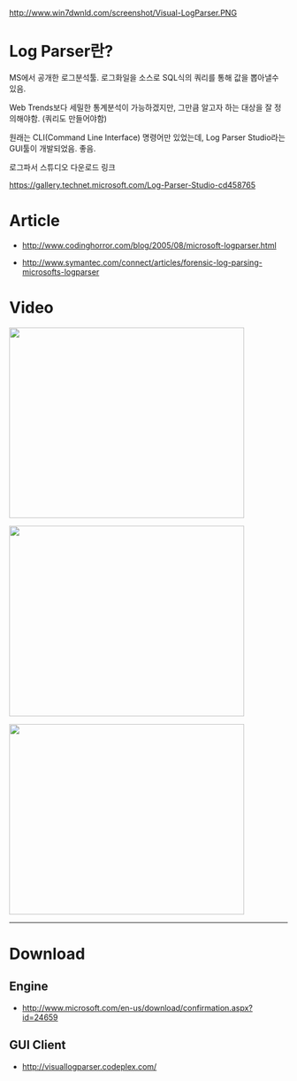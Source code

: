 http://www.win7dwnld.com/screenshot/Visual-LogParser.PNG

# Log Parser란?

MS에서 공개한 로그분석툴. 로그화일을 소스로 SQL식의 쿼리를 통해 값을 뽑아낼수 있음.

Web Trends보다 세밀한 통계분석이 가능하겠지만, 그만큼 알고자 하는 대상을 잘 정의해야함. (쿼리도 만들어야함)

원래는 CLI(Command Line Interface) 명령어만 있었는데, Log Parser Studio라는 GUI툴이 개발되었음. 좋음.


로그파서 스튜디오 다운로드 링크

https://gallery.technet.microsoft.com/Log-Parser-Studio-cd458765

# Article

  * http://www.codinghorror.com/blog/2005/08/microsoft-logparser.html

  * http://www.symantec.com/connect/articles/forensic-log-parsing-microsofts-logparser

# Video

<a href='http://www.youtube.com/watch?feature=player_embedded&v=7QLziVqzl3w' target='_blank'><img src='http://img.youtube.com/vi/7QLziVqzl3w/0.jpg' width='425' height=344 /></a>

<a href='http://www.youtube.com/watch?feature=player_embedded&v=Lu__bvlo-UI' target='_blank'><img src='http://img.youtube.com/vi/Lu__bvlo-UI/0.jpg' width='425' height=344 /></a>

<a href='http://www.youtube.com/watch?feature=player_embedded&v=H2C357mhLKE' target='_blank'><img src='http://img.youtube.com/vi/H2C357mhLKE/0.jpg' width='425' height=344 /></a>


---


# Download

## Engine
  * http://www.microsoft.com/en-us/download/confirmation.aspx?id=24659

## GUI Client
  * http://visuallogparser.codeplex.com/